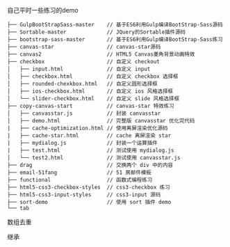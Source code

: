 自己平时一些练习的demo
```
├── GulpBootStrapSass-master    // 基于ES6利用Gulp编译BootStrap-Sass源码
├── Sortable-master             // JQuery的Sortable插件源码
├── bootstrap-sass-master       // 基于ES6利用Gulp编译BootStrap-Sass练习
├── canvas-star                 // canvas-star源码
├── canvas2                     // HTML5 Canvas菱角背景动画特效
├── checkbox                    // 自定义 checkout 
│   ├── input.html              // 自定义 input
│   ├── checkbox.html           // 自定义 checkbox 选择框
│   ├── rounded-chexkbox.html   // 自定义圆形选择框 
│   ├── ios-checkbox.html       // 自定义 ios 风格选择框 
│   └── slider-checkbox.html    // 自定义 slide 风格选择框 
├── copy-canvas-start           // canvas-star 特效练习
│   ├── canvasstar.js           // 封装 canvasstar
│   ├── demo.html               // 完整版 canvasstar 优化完代码
|   ├── cache-optimization.html // 使用离屏渲染优化源码
|   ├── cache-star.html         // cache 离屏渲染 star
|   ├── mydialog.js             // 封装一个运算插件
|   ├── test.html               // 测试使用 mydialog.js 
│   └── test2.html              // 测试使用 canvasstar.js 
├── drag                        // 交换两个 div 中的内容
├── email-51fang                // 51 房邮件模板
├── functional                  // 函数式编程练习
├── html5-css3-checkbox-styles  // css3-checkbox 练习
├── html5-css3-input-styles     // css3-input 源码
├── sort-demo                   // 使用 sort 插件 demo
└── tab
```
<script>
    var a = [1, [2, [3, 4, [7, 7, 8]]], [5], 6];


    function handler(arr) {
        var str = JSON.stringify(arr);
        console.log(str)
        str = str.replace(/[\[\]]/g, '');
        console.log(str)
        arr = eval('[' + str + ']');
        return arr;
    }

    handler(a);
</script>
<script>
    var a = [1, [2, [3, 4, [7, 7, 8]]], [5], 6];


    function handler(arr) {
        for (var i = 0; i < arr.length; i++) {
            if (Array.isArray(arr[i])) {
                arr.splice(i, 1)[0].map(function (item, index) {
                    arr.splice(i + index, 0, item);
                })
            }
        }
        return arr;
    }
    handler(a);
</script>

<script>
    var a = [1, [2, [3, 4, [7, 7, 8]]], [5], 6];

    function flat(arr) {
        return arr.reduce(
            function (acc, val) {
                return acc.concat(Array.isArray(val) ? flat(val) : val)
            }, []);
    }

    flat(a);
</script>

<script>
    var a = [1, [2, [3, 4, [7, 7, 8]]], [5], 6];

    function handler(arr) {
        var str = arr.toString();
        str = str.replace(/[\[\]]/g, ' ');
        return str.split(",");
    }

    handler(a)
</script>
数组去重
<script>
    var arr = [1,1,1,1,2,3,3,4,5,7,7,7];
    function unique(arr){
        return Array.from(new Set(arr))
    }
    unique(arr)
</script>
<script>
    var arr = [1,1,1,1,2,3,3,4,5,7,7,7];
    function unique(arr){
        var ret = [];
        arr.forEach(function (item) {
            if(ret.indexOf(item) === -1){
                ret.push(item)
            }
        });
        return ret;
    }
    unique(arr)
</script>
继承
<script>
    var a = [1,2,3];
    var b = [4,5,6];
    var deepCopy = function(_result,a) {
        for (var k in a) {
            _result[k] = typeof a[k] ==='object' ? deepCopy(a[k]) : a[k]
        }
        return _result
    };
    function inherit(a, b) {
        var _result = Object.create(b);
        Object.assign(_result,a);
        /*Object.keys(a).forEach(key => {
            _result[key] = a[key]
        });*/
        return _result
    }
    inherit(a,b);
    console.log(_result)

</script>
